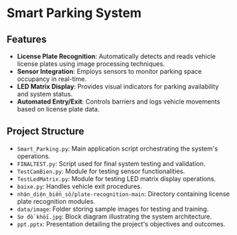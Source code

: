 # Smart Parking System

## Features

- **License Plate Recognition**: Automatically detects and reads vehicle license plates using image processing techniques.
- **Sensor Integration**: Employs sensors to monitor parking space occupancy in real-time.
- **LED Matrix Display**: Provides visual indicators for parking availability and system status.
- **Automated Entry/Exit**: Controls barriers and logs vehicle movements based on license plate data.

## Project Structure

- `Smart_Parking.py`: Main application script orchestrating the system's operations.
- `FINALTEST.py`: Script used for final system testing and validation.
- `TestCamBien.py`: Module for testing sensor functionalities.
- `TestLedMatrix.py`: Module for testing LED matrix display operations.
- `baixe.py`: Handles vehicle exit procedures.
- `nhận_diện_biển_số/plate-recognition-main`: Directory containing license plate recognition modules.
- `data/image`: Folder storing sample images for testing and training.
- `Sơ đồ khối.jpg`: Block diagram illustrating the system architecture.
- `ppt.pptx`: Presentation detailing the project's objectives and outcomes.

